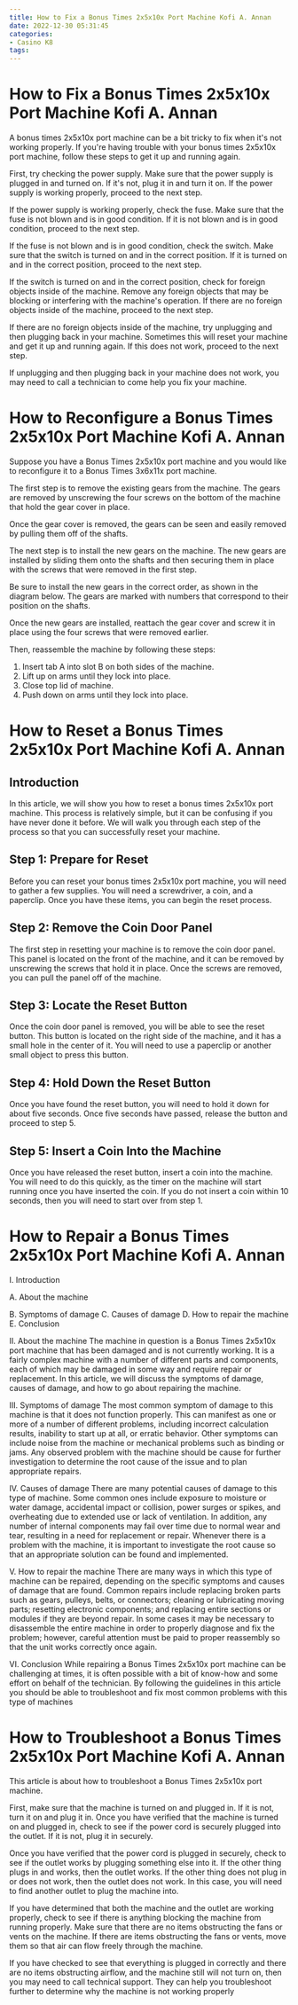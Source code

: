 ```yaml
---
title: How to Fix a Bonus Times 2x5x10x Port Machine Kofi A. Annan
date: 2022-12-30 05:31:45
categories:
- Casino K8
tags:
---
```



#  How to Fix a Bonus Times 2x5x10x Port Machine Kofi A. Annan

A bonus times 2x5x10x port machine can be a bit tricky to fix when it's not working properly. If you're having trouble with your bonus times 2x5x10x port machine, follow these steps to get it up and running again.

First, try checking the power supply. Make sure that the power supply is plugged in and turned on. If it's not, plug it in and turn it on. If the power supply is working properly, proceed to the next step.

If the power supply is working properly, check the fuse. Make sure that the fuse is not blown and is in good condition. If it is not blown and is in good condition, proceed to the next step.

If the fuse is not blown and is in good condition, check the switch. Make sure that the switch is turned on and in the correct position. If it is turned on and in the correct position, proceed to the next step.

If the switch is turned on and in the correct position, check for foreign objects inside of the machine. Remove any foreign objects that may be blocking or interfering with the machine's operation. If there are no foreign objects inside of the machine, proceed to the next step.

If there are no foreign objects inside of the machine, try unplugging and then plugging back in your machine. Sometimes this will reset your machine and get it up and running again. If this does not work, proceed to the next step.

If unplugging and then plugging back in your machine does not work, you may need to call a technician to come help you fix your machine.

#  How to Reconfigure a Bonus Times 2x5x10x Port Machine Kofi A. Annan

Suppose you have a Bonus Times 2x5x10x port machine and you would like to reconfigure it to a Bonus Times 3x6x11x port machine. 

The first step is to remove the existing gears from the machine. The gears are removed by unscrewing the four screws on the bottom of the machine that hold the gear cover in place.

Once the gear cover is removed, the gears can be seen and easily removed by pulling them off of the shafts.

The next step is to install the new gears on the machine. The new gears are installed by sliding them onto the shafts and then securing them in place with the screws that were removed in the first step.

Be sure to install the new gears in the correct order, as shown in the diagram below. The gears are marked with numbers that correspond to their position on the shafts.

Once the new gears are installed, reattach the gear cover and screw it in place using the four screws that were removed earlier.

Then, reassemble the machine by following these steps: 
1) Insert tab A into slot B on both sides of the machine.
2) Lift up on arms until they lock into place.
3) Close top lid of machine.
4) Push down on arms until they lock into place.

#  How to Reset a Bonus Times 2x5x10x Port Machine Kofi A. Annan

## Introduction

In this article, we will show you how to reset a bonus times 2x5x10x port machine. This process is relatively simple, but it can be confusing if you have never done it before. We will walk you through each step of the process so that you can successfully reset your machine.

## Step 1: Prepare for Reset

Before you can reset your bonus times 2x5x10x port machine, you will need to gather a few supplies. You will need a screwdriver, a coin, and a paperclip. Once you have these items, you can begin the reset process.

## Step 2: Remove the Coin Door Panel

The first step in resetting your machine is to remove the coin door panel. This panel is located on the front of the machine, and it can be removed by unscrewing the screws that hold it in place. Once the screws are removed, you can pull the panel off of the machine.

## Step 3: Locate the Reset Button

Once the coin door panel is removed, you will be able to see the reset button. This button is located on the right side of the machine, and it has a small hole in the center of it. You will need to use a paperclip or another small object to press this button.

## Step 4: Hold Down the Reset Button

Once you have found the reset button, you will need to hold it down for about five seconds. Once five seconds have passed, release the button and proceed to step 5.


 ## Step 5: Insert a Coin Into the Machine
Once you have released the reset button, insert a coin into the machine. You will need to do this quickly, as the timer on the machine will start running once you have inserted the coin. If you do not insert a coin within 10 seconds, then you will need to start over from step 1.

#  How to Repair a Bonus Times 2x5x10x Port Machine Kofi A. Annan

I. Introduction

A. About the machine

B. Symptoms of damage
C. Causes of damage
D. How to repair the machine
E. Conclusion


II. About the machine
The machine in question is a Bonus Times 2x5x10x port machine that has been damaged and is not currently working. It is a fairly complex machine with a number of different parts and components, each of which may be damaged in some way and require repair or replacement. In this article, we will discuss the symptoms of damage, causes of damage, and how to go about repairing the machine.


III. Symptoms of damage
The most common symptom of damage to this machine is that it does not function properly. This can manifest as one or more of a number of different problems, including incorrect calculation results, inability to start up at all, or erratic behavior. Other symptoms can include noise from the machine or mechanical problems such as binding or jams. Any observed problem with the machine should be cause for further investigation to determine the root cause of the issue and to plan appropriate repairs.


IV. Causes of damage
There are many potential causes of damage to this type of machine. Some common ones include exposure to moisture or water damage, accidental impact or collision, power surges or spikes, and overheating due to extended use or lack of ventilation. In addition, any number of internal components may fail over time due to normal wear and tear, resulting in a need for replacement or repair. Whenever there is a problem with the machine, it is important to investigate the root cause so that an appropriate solution can be found and implemented.


V. How to repair the machine
There are many ways in which this type of machine can be repaired, depending on the specific symptoms and causes of damage that are found. Common repairs include replacing broken parts such as gears, pulleys, belts, or connectors; cleaning or lubricating moving parts; resetting electronic components; and replacing entire sections or modules if they are beyond repair. In some cases it may be necessary to disassemble the entire machine in order to properly diagnose and fix the problem; however, careful attention must be paid to proper reassembly so that the unit works correctly once again.


VI. Conclusion
While repairing a Bonus Times 2x5x10x port machine can be challenging at times, it is often possible with a bit of know-how and some effort on behalf of the technician. By following the guidelines in this article you should be able to troubleshoot and fix most common problems with this type of machines

#  How to Troubleshoot a Bonus Times 2x5x10x Port Machine Kofi A. Annan

This article is about how to troubleshoot a Bonus Times 2x5x10x port machine. 

First, make sure that the machine is turned on and plugged in. If it is not, turn it on and plug it in. Once you have verified that the machine is turned on and plugged in, check to see if the power cord is securely plugged into the outlet. If it is not, plug it in securely.

Once you have verified that the power cord is plugged in securely, check to see if the outlet works by plugging something else into it. If the other thing plugs in and works, then the outlet works. If the other thing does not plug in or does not work, then the outlet does not work. In this case, you will need to find another outlet to plug the machine into.

If you have determined that both the machine and the outlet are working properly, check to see if there is anything blocking the machine from running properly. Make sure that there are no items obstructing the fans or vents on the machine. If there are items obstructing the fans or vents, move them so that air can flow freely through the machine.

If you have checked to see that everything is plugged in correctly and there are no items obstructing airflow, and the machine still will not turn on, then you may need to call technical support. They can help you troubleshoot further to determine why the machine is not working properly